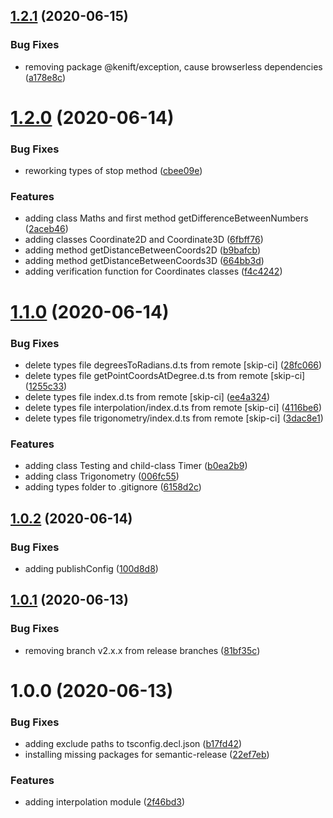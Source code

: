 ## [1.2.1](https://github.com/kenift/utility/compare/v1.2.0...v1.2.1) (2020-06-15)


### Bug Fixes

* removing package @kenift/exception, cause browserless dependencies ([a178e8c](https://github.com/kenift/utility/commit/a178e8c54101b6d7d8140eda9e88e0e733c62916))

# [1.2.0](https://github.com/kenift/utility/compare/v1.1.0...v1.2.0) (2020-06-14)


### Bug Fixes

* reworking types of stop method ([cbee09e](https://github.com/kenift/utility/commit/cbee09ebe8d2a8a31686f20a19d4c24f81c19a24))


### Features

* adding class Maths and first method getDifferenceBetweenNumbers ([2aceb46](https://github.com/kenift/utility/commit/2aceb467bc6b66a0683c97b9e105956210491b50))
* adding classes Coordinate2D and Coordinate3D ([6fbff76](https://github.com/kenift/utility/commit/6fbff769141762b8fc52c85f7d4448da2431bf43))
* adding method getDistanceBetweenCoords2D ([b9bafcb](https://github.com/kenift/utility/commit/b9bafcb7dff902c652a728fd15f58782933a2740))
* adding method getDistanceBetweenCoords3D ([664bb3d](https://github.com/kenift/utility/commit/664bb3dc272ed9fcf8ae908e9ab1f289ebb5338b))
* adding verification function for Coordinates classes ([f4c4242](https://github.com/kenift/utility/commit/f4c42426f0d240735e2f509644685b19b5f28901))

# [1.1.0](https://github.com/kenift/utility/compare/v1.0.2...v1.1.0) (2020-06-14)


### Bug Fixes

* delete types file degreesToRadians.d.ts from remote [skip-ci] ([28fc066](https://github.com/kenift/utility/commit/28fc066b049901e4a2e05442c96f46daf9773db1))
* delete types file getPointCoordsAtDegree.d.ts from remote [skip-ci] ([1255c33](https://github.com/kenift/utility/commit/1255c33d551b799afe6be9e70359f2cb04ae5af8))
* delete types file index.d.ts from remote [skip-ci] ([ee4a324](https://github.com/kenift/utility/commit/ee4a324cbee4d0cf17fbb32809f648455e0eb1ff))
* delete types file interpolation/index.d.ts from remote [skip-ci] ([4116be6](https://github.com/kenift/utility/commit/4116be6e5ea3fc8d9a3edd0e31a5825211bd1c6b))
* delete types file trigonometry/index.d.ts from remote [skip-ci] ([3dac8e1](https://github.com/kenift/utility/commit/3dac8e1a462c40c875e32280848b9d9368689399))


### Features

* adding class Testing and child-class Timer ([b0ea2b9](https://github.com/kenift/utility/commit/b0ea2b9a9edffe739c1d0c0ec8557c7f96094e3c))
* adding class Trigonometry ([006fc55](https://github.com/kenift/utility/commit/006fc552bbcc36cb12e8fb559a002cd72a32a4a5))
* adding types folder to .gitignore ([6158d2c](https://github.com/kenift/utility/commit/6158d2c6cfbc019497a7e18ef158a253beb9ef93))

## [1.0.2](https://github.com/kenift/utility/compare/v1.0.1...v1.0.2) (2020-06-14)


### Bug Fixes

* adding publishConfig ([100d8d8](https://github.com/kenift/utility/commit/100d8d851b7703d240ce7deff9fa846ba95047df))

## [1.0.1](https://github.com/kenift/utility/compare/v1.0.0...v1.0.1) (2020-06-13)


### Bug Fixes

* removing branch v2.x.x from release branches ([81bf35c](https://github.com/kenift/utility/commit/81bf35c220cf577bbad0d9a967ad266f1bb2405c))

# 1.0.0 (2020-06-13)


### Bug Fixes

* adding exclude paths to tsconfig.decl.json ([b17fd42](https://github.com/kenift/utility/commit/b17fd42c2d69e9d3b1cfdd06061265cb718cb0cd))
* installing missing packages for semantic-release ([22ef7eb](https://github.com/kenift/utility/commit/22ef7eb6f397542ad4fb68a8eec30ec3cff1d8f9))


### Features

* adding interpolation module ([2f46bd3](https://github.com/kenift/utility/commit/2f46bd3f531108101b2f656109b3e5fc48f15375))
